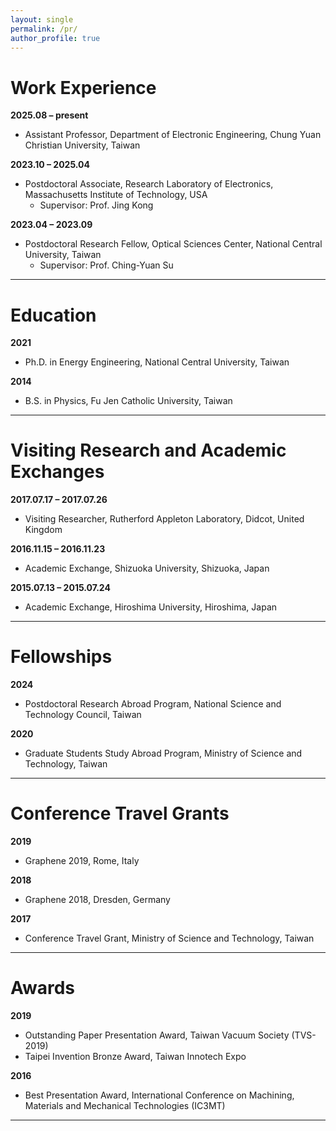 ```yaml
---
layout: single
permalink: /pr/
author_profile: true
---
```


Work Experience
======

**2025.08 – present**  
* Assistant Professor, Department of Electronic Engineering, Chung Yuan Christian University, Taiwan  

**2023.10 – 2025.04**  
* Postdoctoral Associate, Research Laboratory of Electronics, Massachusetts Institute of Technology, USA  
  * Supervisor: Prof. Jing Kong  

**2023.04 – 2023.09**  
* Postdoctoral Research Fellow, Optical Sciences Center, National Central University, Taiwan  
  * Supervisor: Prof. Ching-Yuan Su  

<hr class="bold">

Education
===

**2021**  
* Ph.D. in Energy Engineering, National Central University, Taiwan  

**2014**  
* B.S. in Physics, Fu Jen Catholic University, Taiwan

<hr class="bold">

Visiting Research and Academic Exchanges
======

**2017.07.17 – 2017.07.26**  
* Visiting Researcher, Rutherford Appleton Laboratory, Didcot, United Kingdom  

**2016.11.15 – 2016.11.23**  
* Academic Exchange, Shizuoka University, Shizuoka, Japan  

**2015.07.13 – 2015.07.24**  
* Academic Exchange, Hiroshima University, Hiroshima, Japan  

<hr class="bold">
  
Fellowships
======

**2024**
* Postdoctoral Research Abroad Program, National Science and Technology Council, Taiwan

**2020**
* Graduate Students Study Abroad Program, Ministry of Science and Technology, Taiwan

<hr class="bold">
  
Conference Travel Grants
======

**2019**
* Graphene 2019, Rome, Italy

**2018**
* Graphene 2018, Dresden, Germany

**2017**
* Conference Travel Grant, Ministry of Science and Technology, Taiwan

<hr>

Awards
======

**2019**
* Outstanding Paper Presentation Award, Taiwan Vacuum Society (TVS-2019)
* Taipei Invention Bronze Award, Taiwan Innotech Expo

**2016**
* Best Presentation Award, International Conference on Machining, Materials and Mechanical Technologies (IC3MT)

<hr class="bold">
